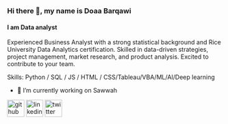 ### Hi there 👋, my name is Doaa Barqawi 
#### I am Data analyst 
Experienced Business Analyst with a strong statistical background and Rice University Data Analytics certification. Skilled in data-driven strategies, project management, market research, and product analysis. Excited to contribute to your team.

Skills: Python / SQL / JS / HTML / CSS/Tableau/VBA/ML/AI/Deep learning

- 🔭 I’m currently working on Sawwah  


[<img src='https://cdn.jsdelivr.net/npm/simple-icons@3.0.1/icons/github.svg' alt='github' height='40'>](https://github.com/doaabarq)  [<img src='https://cdn.jsdelivr.net/npm/simple-icons@3.0.1/icons/linkedin.svg' alt='linkedin' height='40'>](https://www.linkedin.com/in/https://www.linkedin.com/in/doaa-b-22a3326//)  [<img src='https://cdn.jsdelivr.net/npm/simple-icons@3.0.1/icons/twitter.svg' alt='twitter' height='40'>](https://twitter.com/https://twitter.com/doaa_barqawi)  
